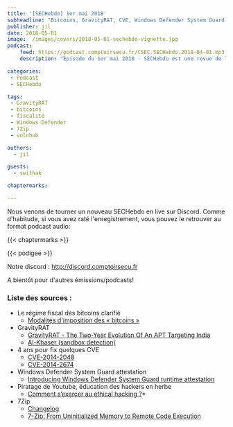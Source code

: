 ```yaml
---
title: '[SECHebdo] 1er mai 2018'
subheadline: "Bitcoins, GravityRAT, CVE, Windows Defender System Guard attestation, vulnhub, 7Zip"
publisher: jil
date: 2018-05-01
image:  /images/covers/2018-05-01-sechebdo-vignette.jpg
podcast:
    feed: https://podcast.comptoirsecu.fr/CSEC.SECHebdo.2018-04-01.mp3
    description: "Épisode du 1er mai 2018 - SECHebdo est une revue de l'actualité cybersécurité réalisée en live sur Youtube, généralement le mardi soir."

categories:
 - Podcast
 - SECHebdo

tags:
 - GravityRAT
 - bitcoins
 - fiscalité
 - Windows Defender
 - 7Zip
 - vulnhub

authors:
  - jil

guests:
  - swithak

chaptermarks:

---
```


Nous venons de tourner un nouveau SECHebdo en live sur Discord. Comme d'habitude, si vous avez raté l'enregistrement, vous pouvez le retrouver au format podcast audio:

{{< chaptermarks >}}

{{< podigee >}}

Notre discord : <http://discord.comptoirsecu.fr>

A bientôt pour d'autres émissions/podcasts!

### Liste des sources :

* Le régime fiscal des bitcoins clarifié
    * [Modalités d'imposition des « bitcoins »](http://www.conseil-etat.fr/Actualites/Communiques/Modalites-d-imposition-des-bitcoins)
* GravityRAT
    * [GravityRAT - The Two-Year Evolution Of An APT Targeting India](https://blog.talosintelligence.com/2018/04/gravityrat-two-year-evolution-of-apt.html)
    * [Al-Khaser (sandbox detection)](https://github.com/LordNoteworthy/al-khaser/blob/master/README.md)
* 4 ans pour fix quelques CVE
    * [CVE-2014-2048](https://nvd.nist.gov/vuln/detail/CVE-2014-2048)
    * [CVE-2014-2674](https://web.nvd.nist.gov/view/vuln/detail?vulnId=CVE-2014-2674)
* Windows Defender System Guard attestation
    * [Introducing Windows Defender System Guard runtime attestation](https://cloudblogs.microsoft.com/microsoftsecure/2018/04/19/introducing-windows-defender-system-guard-runtime-attestation/)
* Piratage de Youtube, éducation des hackers en herbe
    * [Comment s’exercer au ethical hacking ?](https://korben.info/comment-sexercer-au-ethical-hacking.html)*
* 7Zip
    * [Changelog](https://www.7-zip.org/history.txt)
    * [7-Zip: From Uninitialized Memory to Remote Code Execution](https://landave.io/2018/05/7-zip-from-uninitialized-memory-to-remote-code-execution/)
